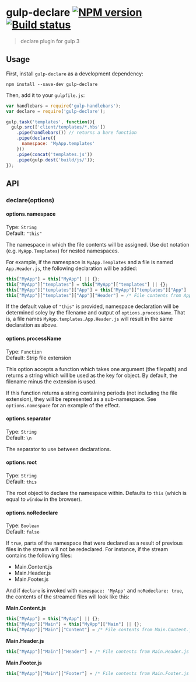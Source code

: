 # gulp-declare [![NPM version][npm-image]][npm-url] [![Build status][travis-image]][travis-url]
> declare plugin for gulp 3

## Usage

First, install `gulp-declare` as a development dependency:

```shell
npm install --save-dev gulp-declare
```

Then, add it to your `gulpfile.js`:

```javascript
var handlebars = require('gulp-handlebars');
var declare = require('gulp-declare');

gulp.task('templates', function(){
  gulp.src(['client/templates/*.hbs'])
    .pipe(handlebars()) // returns a bare function
    .pipe(declare({
      namespace: 'MyApp.templates'
    }))
    .pipe(concat('templates.js'))
    .pipe(gulp.dest('build/js/'));
});
```

## API

### declare(options)

#### options.namespace
Type: `String`  
Default: `"this"`

The namespace in which the file contents will be assigned. Use dot notation (e.g. `MyApp.Templates`) for nested namespaces.

For example, if the namespace is `MyApp.Templates` and a file is named `App.Header.js`, the following declaration will be added:

```javascript
this["MyApp"] = this["MyApp"] || {};
this["MyApp"]["templates"] = this["MyApp"]["templates"] || {};
this["MyApp"]["templates"]["App"] = this["MyApp"]["templates"]["App"] || {};
this["MyApp"]["templates"]["App"]["Header"] = /* File contents from App.Header.js */;
```

If the default value of `"this"` is provided, namespace declaration will be determined soley by the filename and output of `options.processName`. That is, a file names `MyApp.templates.App.Header.js` will result in the same declaration as above.


#### options.processName
Type: `Function`  
Default: Strip file extension

This option accepts a function which takes one argument (the filepath) and returns a string which will be used as the key for object. By default, the filename minus the extension is used.

If this function returns a string containing periods (not including the file extension), they will be represented as a sub-namespace. See `options.namespace` for an example of the effect.


#### options.separator
Type: `String`  
Default: `\n`

The separator to use between declarations.


#### options.root
Type: `String`  
Default: `this`

The root object to declare the namespace within. Defaults to `this` (which is equal to `window` in the browser).


#### options.noRedeclare
Type: `Boolean`  
Default: `false`

If `true`, parts of the namespace that were declared as a result of previous files in the stream will not be redeclared. For instance, if the stream contains the following files:

* Main.Content.js
* Main.Header.js
* Main.Footer.js

And if `declare` is invoked with `namespace: 'MyApp'` and `noRedeclare: true`, the contents of the streamed files will look like this:

**Main.Content.js**
```javascript
this["MyApp"] = this["MyApp"] || {};
this["MyApp"]["Main"] = this["MyApp"]["Main"] || {};
this["MyApp"]["Main"]["Content"] = /* File contents from Main.Content.js */;
```

**Main.Header.js**
```javascript
this["MyApp"]["Main"]["Header"] = /* File contents from Main.Header.js */;
```

**Main.Footer.js**
```javascript 
this["MyApp"]["Main"]["Footer"] = /* File contents from Main.Footer.js */;
```



[travis-url]: http://travis-ci.org/lazd/gulp-declare
[travis-image]: https://secure.travis-ci.org/lazd/gulp-declare.png?branch=master
[npm-url]: https://npmjs.org/package/gulp-declare
[npm-image]: https://badge.fury.io/js/gulp-declare.png

